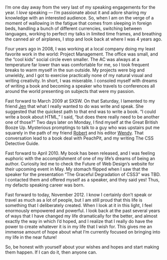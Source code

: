 

I’m one day away from the very last of my speaking engagements for the year. I *love* speaking — I’m
passionate about it and adore sharing my knowledge with an interested audience. So, when I am on the verge of
a moment of wallowing in the fatigue that comes from sleeping in foreign beds, handling a bunch of different
currencies, switching between languages, working to perfect my talks in limited time frames, and breathing the
canned air of airplanes, I stop and look back at where I was 4 years ago.

Four years ago in 2008, I was working at a local company doing my least favorite work in the world: Project
Management. The office was small, and the “cool kids” social circle even smaller. The AC was always at a
temperature far lower than was comfortable for me, so I took frequent breaks to warm myself in the sun
outside. My projects were big and unwieldy, and I got to exercise practically none of my natural visual and
writing creativity. In short, I was miserable. I consoled myself with dreams of writing a book and becoming a
speaker who travels to conferences all around the world presenting on subjects that were my passion.

Fast forward to March 2009 at SXSW. On that Saturday, I lamented to my friend
[Jen](http://www.blackphoebe.com/msjen/) that what I really wanted to do was write and speak. She suggested
that the quickest path to that end was to write a book. “I could write a book about HTML,” I said, “but
does there really need to be another one of those?” Two days later on Monday, I find myself at the Great
British Booze Up. Mysterious promptings to talk to a guy who was upstairs put me squarely in the path of my
friend [Robert](http://www.rhjr.net) and his editor [Wendy](http://sarahwynde.blogspot.com). That conversation
lead to a book deal with PeachPit, and my writing The CSS Detective Guide.

Fast forward to April 2010. My book has been released, and I was feeling euphoric with the accomplishment of
one of my life’s dreams of being an author. Curiosity led me to check the Future of Web Design’s website
for their upcoming event in May. My stomach flipped when I saw that the speaker for the presentation “The
Graceful Degradation of CSS3” was TBD. I contacted them and offered myself as a speaker, and they said yes!
Thus, my defacto speaking career was born. 

Fast forward to today, November 2012. I know I certainly don’t speak or travel as much as a lot of people,
but I am still proud that this life is something that I deliberately created. When I look at it in this light,
I feel enormously empowered and powerful. I look back at the past several years of ways that I have changed my
life dramatically for the better, and almost exactly the way in which I’d hoped, and I realize that I really
do have the power to create whatever it is in my life that I wish for. This gives me an immense amount of hope
about what I’m currently focused on bringing into my life in the near future!

So, be honest with yourself about your wishes and hopes and start making them happen. If I can do it, then
anyone can.